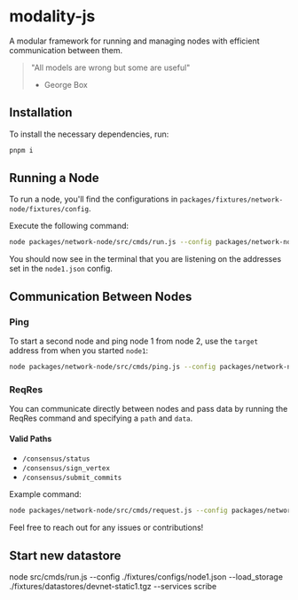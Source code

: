 # modality-js

A modular framework for running and managing nodes with efficient communication between them.

> "All models are wrong but some are useful"
>
> - George Box

## Installation

To install the necessary dependencies, run:

```bash
pnpm i
```

## Running a Node

To run a node, you'll find the configurations in `packages/fixtures/network-node/fixtures/config`.

Execute the following command:

```bash
node packages/network-node/src/cmds/run.js --config packages/network-node/fixtures/configs/node1.json
```

You should now see in the terminal that you are listening on the addresses set in the `node1.json` config.

## Communication Between Nodes

### Ping

To start a second node and ping node 1 from node 2, use the `target` address from when you started `node1`:

```bash
node packages/network-node/src/cmds/ping.js --config packages/network-node/fixtures/configs/node2.json --target /ip4/127.0.0.1/tcp/10001/ws/p2p/12D3KooWPBRNBzgceXh7Z27wGoyYYz9ggwaYg2dWiwXXe8ieyFCN --times 10
```

### ReqRes

You can communicate directly between nodes and pass data by running the ReqRes command and specifying a `path` and `data`.

#### Valid Paths

- `/consensus/status`
- `/consensus/sign_vertex`
- `/consensus/submit_commits`

Example command:

```bash
node packages/network-node/src/cmds/request.js --config packages/network-node/fixtures/configs/node2.json --target /ip4/127.0.0.1/tcp/10001/ws/p2p/12D3KooWPBRNBzgceXh7Z27wGoyYYz9ggwaYg2dWiwXXe8ieyFCN --path "/consensus/status" --data "{\"hello\": \"world\"}"
```

Feel free to reach out for any issues or contributions!

## Start new datastore

node src/cmds/run.js --config ./fixtures/configs/node1.json --load_storage ./fixtures/datastores/devnet-static1.tgz --services scribe
